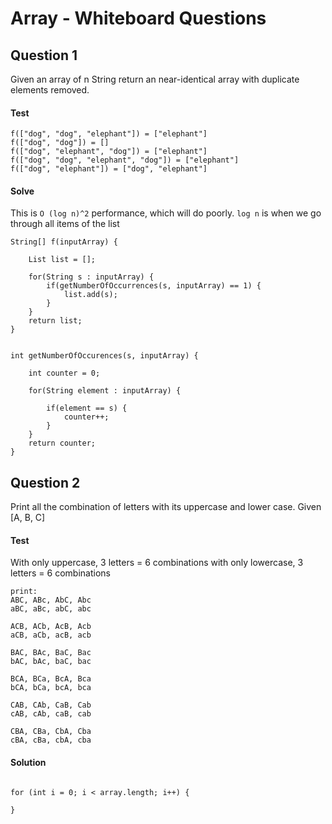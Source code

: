 # Array - Whiteboard Questions



## Question 1

Given an array of n String return an near-identical array with duplicate elements removed.

#### Test
```
f(["dog", "dog", "elephant"]) = ["elephant"]
f(["dog", "dog"]) = []
f(["dog", "elephant", "dog"]) = ["elephant"]
f(["dog", "dog", "elephant", "dog"]) = ["elephant"]
f(["dog", "elephant"]) = ["dog", "elephant"]
```

#### Solve

This is `O (log n)^2` performance, which will do poorly.
`log n` is when we go through all items of the list

```
String[] f(inputArray) {

	List list = [];

	for(String s : inputArray) {
		if(getNumberOfOccurrences(s, inputArray) == 1) {
			list.add(s);
		}
	}
	return list;
}


int getNumberOfOccurences(s, inputArray) {

	int counter = 0;

	for(String element : inputArray) {

		if(element == s) {
			counter++;
		}
	}
	return counter;
}
```



## Question 2

Print all the combination of letters with its uppercase and lower case.
Given [A, B, C]

#### Test

With only uppercase, 3 letters = 6 combinations
with only lowercase, 3 letters = 6 combinations

```
print:
ABC, ABc, AbC, Abc
aBC, aBc, abC, abc

ACB, ACb, AcB, Acb
aCB, aCb, acB, acb

BAC, BAc, BaC, Bac
bAC, bAc, baC, bac

BCA, BCa, BcA, Bca
bCA, bCa, bcA, bca

CAB, CAb, CaB, Cab
cAB, cAb, caB, cab

CBA, CBa, CbA, Cba
cBA, cBa, cbA, cba
```

#### Solution
```

for (int i = 0; i < array.length; i++) {

}

```
